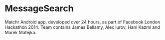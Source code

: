 MessageSearch
=============

Matchr Android app, developed over 24 hours, as part of Facebook London Hackathon 2014. Team contains James Bellamy, Alex Iurov, Hani Kazmi and Marek Matejka.
